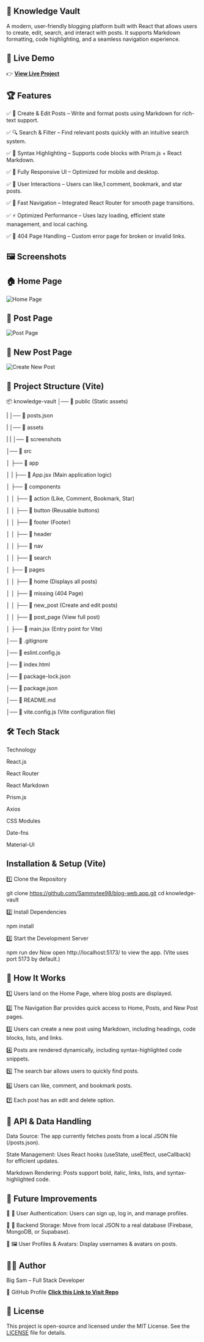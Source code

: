 ## 🚀 Knowledge Vault

A modern, user-friendly blogging platform built with React that allows users to create, edit, search, and interact with posts. It supports Markdown formatting, code highlighting, and a seamless navigation experience.

## 🚀 Live Demo

👉 **[View Live Project](https://the-knowledge-vault.netlify.app/)**

## 🏆 Features

✅ 📝 Create & Edit Posts – Write and format posts using Markdown for rich-text support.

✅ 🔍 Search & Filter – Find relevant posts quickly with an intuitive search system.

✅ 🎨 Syntax Highlighting – Supports code blocks with Prism.js + React Markdown.

✅ 📂 Fully Responsive UI – Optimized for mobile and desktop.

✅ 💬 User Interactions – Users can like,1 comment, bookmark, and star posts.

✅ 🚀 Fast Navigation – Integrated React Router for smooth page transitions.

✅ ⚡ Optimized Performance – Uses lazy loading, efficient state management, and local caching.

✅ 🛑 404 Page Handling – Custom error page for broken or invalid links.

## 🖼️ Screenshots

## 🏠 Home Page

![Home Page](./public/assets/screenshots/home.png)

## 📝 Post Page

![Post Page](./public/assets/screenshots/post_page.png)

## 📄 New Post Page

![Create New Post](./public/assets/screenshots/new_post.png)

## 📂 Project Structure (Vite)

📦 knowledge-vault
│── 📁 public (Static assets)

| │── 📜 posts.json

| │── 📁 assets

| | │── 📁 screenshots

│── 📁 src

│ ├── 📁 app

│ | ├── 📜 App.jsx (Main application logic)

│ ├── 📁 components

│ │ ├── 📁 action (Like, Comment, Bookmark, Star)

│ │ ├── 📁 button (Reusable buttons)

│ │ ├── 📁 footer (Footer)

│ │ ├── 📁 header

│ │ ├── 📁 nav

│ │ ├── 📁 search

│ ├── 📁 pages

│ │ ├── 📁 home (Displays all posts)

│ │ ├── 📁 missing (404 Page)

│ │ ├── 📁 new_post (Create and edit posts)

│ │ ├── 📁 post_page (View full post)

│ ├── 📜 main.jsx (Entry point for Vite)

│── 📜 .gitignore

│── 📜 eslint.config.js

│── 📜 index.html

│── 📜 package-lock.json

│── 📜 package.json

│── 📜 README.md

│── 📜 vite.config.js (Vite configuration file)

## 🛠 Tech Stack

Technology

React.js

React Router

React Markdown

Prism.js

Axios

CSS Modules

Date-fns

Material-UI

## Installation & Setup (Vite)

1️⃣ Clone the Repository

git clone https://github.com/Sammytee98/blog-web.app.git
cd knowledge-vault

2️⃣ Install Dependencies

npm install

3️⃣ Start the Development Server

npm run dev
Now open http://localhost:5173/ to view the app. (Vite uses port 5173 by default.)

## 🎯 How It Works

1️⃣ Users land on the Home Page, where blog posts are displayed.

2️⃣ The Navigation Bar provides quick access to Home, Posts, and New Post pages.

3️⃣ Users can create a new post using Markdown, including headings, code blocks, lists, and links.

4️⃣ Posts are rendered dynamically, including syntax-highlighted code snippets.

5️⃣ The search bar allows users to quickly find posts.

6️⃣ Users can like, comment, and bookmark posts.

7️⃣ Each post has an edit and delete option.

## 🔗 API & Data Handling

Data Source: The app currently fetches posts from a local JSON file (/posts.json).

State Management: Uses React hooks (useState, useEffect, useCallback) for efficient updates.

Markdown Rendering: Posts support bold, italic, links, lists, and syntax-highlighted code.

## 🌟 Future Improvements

🚀 🔐 User Authentication: Users can sign up, log in, and manage profiles.

🚀 📡 Backend Storage: Move from local JSON to a real database (Firebase, MongoDB, or Supabase).

🚀 🖼️ User Profiles & Avatars: Display usernames & avatars on posts.

## 👨‍💻 Author

Big Sam – Full Stack Developer

🔗 GitHub Profile **[Click this Link to Visit Repo](https://github.com/Sammytee98?tab=repositories)**

## 📜 License

This project is open-source and licensed under the MIT License. See the [LICENSE](./LICENSE) file for details.
